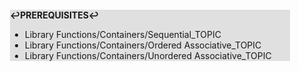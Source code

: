 <div style="margin:2em; background-color: #e0e0e0;">

<strong>↩PREREQUISITES↩</strong>

 * Library Functions/Containers\/Sequential_TOPIC
 * Library Functions/Containers\/Ordered Associative_TOPIC
 * Library Functions/Containers\/Unordered Associative_TOPIC

</div>

